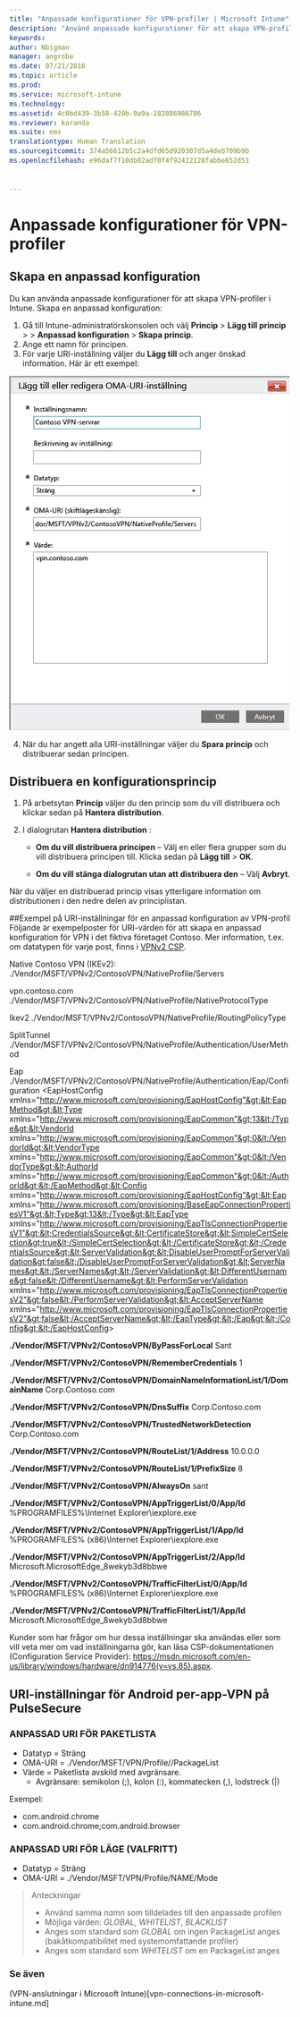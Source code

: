 ```yaml
---
title: "Anpassade konfigurationer för VPN-profiler | Microsoft Intune"
description: "Använd anpassade konfigurationer för att skapa VPN-profiler i Intune."
keywords: 
author: Nbigman
manager: angrobe
ms.date: 07/21/2016
ms.topic: article
ms.prod: 
ms.service: microsoft-intune
ms.technology: 
ms.assetid: 4c0bd439-3b58-420b-9a9a-282886986786
ms.reviewer: karanda
ms.suite: ems
translationtype: Human Translation
ms.sourcegitcommit: 374a56612b5c2a4dfd65d920307d5a4deb709b9b
ms.openlocfilehash: e96daf7f10db82adf0f4f92412128fabbe652d51


---
```


# Anpassade konfigurationer för VPN-profiler

## Skapa en anpassad konfiguration
Du kan använda anpassade konfigurationer för att skapa VPN-profiler i Intune. Skapa en anpassad konfiguration:

   1. Gå till Intune-administratörskonsolen och välj **Princip** > **Lägg till princip** > *<Expand platform>* > **Anpassad konfiguration** > **Skapa princip**.
   2. Ange ett namn för principen.
   3. För varje URI-inställning väljer du **Lägg till** och anger önskad information. Här är ett exempel:

   ![Dialogrutan för anpassad konfiguration av VPN-profil](./media/Intune_Add_VPN_URI.png)

   4.  När du har angett alla URI-inställningar väljer du **Spara princip** och distribuerar sedan principen.

## Distribuera en konfigurationsprincip

1.  På arbetsytan **Princip** väljer du den princip som du vill distribuera och klickar sedan på **Hantera distribution**.

2.  I dialogrutan **Hantera distribution** :

    -   **Om du vill distribuera principen** – Välj en eller flera grupper som du vill distribuera principen till. Klicka sedan på **Lägg till** &gt; **OK**.

    -   **Om du vill stänga dialogrutan utan att distribuera den** – Välj **Avbryt**.

När du väljer en distribuerad princip visas ytterligare information om distributionen i den nedre delen av principlistan.

##Exempel på URI-inställningar för en anpassad konfiguration av VPN-profil
Följande är exempelposter för URI-värden för att skapa en anpassad konfiguration för VPN i det fiktiva företaget Contoso. Mer information, t.ex. om datatypen för varje post, finns i [VPNv2 CSP](https://msdn.microsoft.com/en-us/library/windows/hardware/dn914776.aspx).

Native Contoso VPN (IKEv2): ./Vendor/MSFT/VPNv2/ContosoVPN/NativeProfile/Servers

vpn.contoso.com ./Vendor/MSFT/VPNv2/ContosoVPN/NativeProfile/NativeProtocolType

Ikev2 ./Vendor/MSFT/VPNv2/ContosoVPN/NativeProfile/RoutingPolicyType

SplitTunnel ./Vendor/MSFT/VPNv2/ContosoVPN/NativeProfile/Authentication/UserMethod

Eap ./Vendor/MSFT/VPNv2/ContosoVPN/NativeProfile/Authentication/Eap/Configuration &lt;EapHostConfig xmlns="http://www.microsoft.com/provisioning/EapHostConfig"&gt;&lt;EapMethod&gt;&lt;Type xmlns="http://www.microsoft.com/provisioning/EapCommon"&gt;13&lt;/Type&gt;&lt;VendorId xmlns="http://www.microsoft.com/provisioning/EapCommon"&gt;0&lt;/VendorId&gt;&lt;VendorType xmlns="http://www.microsoft.com/provisioning/EapCommon"&gt;0&lt;/VendorType&gt;&lt;AuthorId xmlns="http://www.microsoft.com/provisioning/EapCommon"&gt;0&lt;/AuthorId&gt;&lt;/EapMethod&gt;&lt;Config xmlns="http://www.microsoft.com/provisioning/EapHostConfig"&gt;&lt;Eap xmlns="http://www.microsoft.com/provisioning/BaseEapConnectionPropertiesV1"&gt;&lt;Type&gt;13&lt;/Type&gt;&lt;EapType xmlns="http://www.microsoft.com/provisioning/EapTlsConnectionPropertiesV1"&gt;&lt;CredentialsSource&gt;&lt;CertificateStore&gt;&lt;SimpleCertSelection&gt;true&lt;/SimpleCertSelection&gt;&lt;/CertificateStore&gt;&lt;/CredentialsSource&gt;&lt;ServerValidation&gt;&lt;DisableUserPromptForServerValidation&gt;false&lt;/DisableUserPromptForServerValidation&gt;&lt;ServerNames&gt;&lt;/ServerNames&gt;&lt;/ServerValidation&gt;&lt;DifferentUsername&gt;false&lt;/DifferentUsername&gt;&lt;PerformServerValidation xmlns="http://www.microsoft.com/provisioning/EapTlsConnectionPropertiesV2"&gt;false&lt;/PerformServerValidation&gt;&lt;AcceptServerName xmlns="http://www.microsoft.com/provisioning/EapTlsConnectionPropertiesV2"&gt;false&lt;/AcceptServerName&gt;&lt;/EapType&gt;&lt;/Eap&gt;&lt;/Config&gt;&lt;/EapHostConfig&gt;

**./Vendor/MSFT/VPNv2/ContosoVPN/ByPassForLocal** Sant

**./Vendor/MSFT/VPNv2/ContosoVPN/RememberCredentials** 1

**./Vendor/MSFT/VPNv2/ContosoVPN/DomainNameInformationList/1/DomainName** Corp.Contoso.com

**./Vendor/MSFT/VPNv2/ContosoVPN/DnsSuffix** Corp.Contoso.com

**./Vendor/MSFT/VPNv2/ContosoVPN/TrustedNetworkDetection** Corp.Contoso.com

**./Vendor/MSFT/VPNv2/ContosoVPN/RouteList/1/Address** 10.0.0.0

**./Vendor/MSFT/VPNv2/ContosoVPN/RouteList/1/PrefixSize** 8

**./Vendor/MSFT/VPNv2/ContosoVPN/AlwaysOn** sant

**./Vendor/MSFT/VPNv2/ContosoVPN/AppTriggerList/0/App/Id** %PROGRAMFILES%\Internet Explorer\iexplore.exe

**./Vendor/MSFT/VPNv2/ContosoVPN/AppTriggerList/1/App/Id** %PROGRAMFILES% (x86)\Internet Explorer\iexplore.exe

**./Vendor/MSFT/VPNv2/ContosoVPN/AppTriggerList/2/App/Id** Microsoft.MicrosoftEdge_8wekyb3d8bbwe

**./Vendor/MSFT/VPNv2/ContosoVPN/TrafficFilterList/0/App/Id** %PROGRAMFILES% (x86)\Internet Explorer\iexplore.exe

**./Vendor/MSFT/VPNv2/ContosoVPN/TrafficFilterList/1/App/Id** Microsoft.MicrosoftEdge_8wekyb3d8bbwe

Kunder som har frågor om hur dessa inställningar ska användas eller som vill veta mer om vad inställningarna gör, kan läsa CSP-dokumentationen (Configuration Service Provider): https://msdn.microsoft.com/en-us/library/windows/hardware/dn914776(v=vs.85).aspx.

## URI-inställningar för Android per-app-VPN på PulseSecure
### ANPASSAD URI FÖR PAKETLISTA
-  Datatyp = Sträng
-  OMA-URI = ./Vendor/MSFT/VPN/Profile/<Name>/PackageList
-  Värde = Paketlista avskild med avgränsare.
   - Avgränsare: semikolon (;), kolon (:), kommatecken (,), lodstreck (|)

Exempel:
- com.android.chrome
- com.android.chrome;com.android.browser

### ANPASSAD URI FÖR LÄGE (VALFRITT)
- Datatyp = Sträng
- OMA-URI = ./Vendor/MSFT/VPN/Profile/NAME/Mode

> Anteckningar
> - Använd samma *namn* som tilldelades till den anpassade profilen
> - Möjliga värden: *GLOBAL*, *WHITELIST*, *BLACKLIST*
> - Anges som standard som *GLOBAL* om ingen PackageList anges (bakåtkompatibilitet med systemomfattande profiler)
> - Anges som standard som *WHITELIST* om en PackageList anges


### Se även
(VPN-anslutningar i Microsoft Intune)[vpn-connections-in-microsoft-intune.md]



<!--HONumber=Aug16_HO3-->


